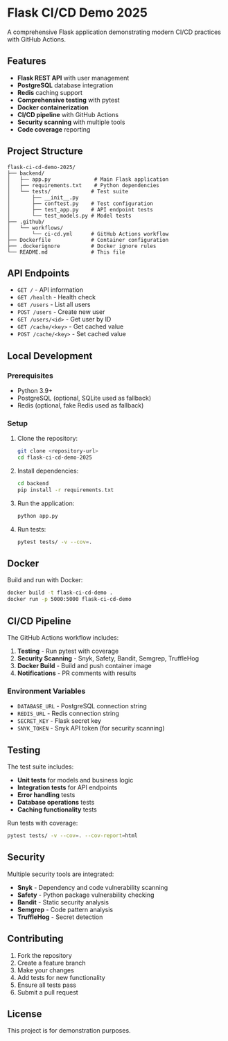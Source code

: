 # Flask CI/CD Demo 2025

A comprehensive Flask application demonstrating modern CI/CD practices with GitHub Actions.

## Features

- **Flask REST API** with user management
- **PostgreSQL** database integration
- **Redis** caching support
- **Comprehensive testing** with pytest
- **Docker containerization**
- **CI/CD pipeline** with GitHub Actions
- **Security scanning** with multiple tools
- **Code coverage** reporting

## Project Structure

```
flask-ci-cd-demo-2025/
├── backend/
│   ├── app.py              # Main Flask application
│   ├── requirements.txt    # Python dependencies
│   └── tests/             # Test suite
│       ├── __init__.py
│       ├── conftest.py    # Test configuration
│       ├── test_app.py    # API endpoint tests
│       └── test_models.py # Model tests
├── .github/
│   └── workflows/
│       └── ci-cd.yml      # GitHub Actions workflow
├── Dockerfile             # Container configuration
├── .dockerignore          # Docker ignore rules
└── README.md              # This file
```

## API Endpoints

- `GET /` - API information
- `GET /health` - Health check
- `GET /users` - List all users
- `POST /users` - Create new user
- `GET /users/<id>` - Get user by ID
- `GET /cache/<key>` - Get cached value
- `POST /cache/<key>` - Set cached value

## Local Development

### Prerequisites

- Python 3.9+
- PostgreSQL (optional, SQLite used as fallback)
- Redis (optional, fake Redis used as fallback)

### Setup

1. Clone the repository:
   ```bash
   git clone <repository-url>
   cd flask-ci-cd-demo-2025
   ```

2. Install dependencies:
   ```bash
   cd backend
   pip install -r requirements.txt
   ```

3. Run the application:
   ```bash
   python app.py
   ```

4. Run tests:
   ```bash
   pytest tests/ -v --cov=.
   ```

## Docker

Build and run with Docker:

```bash
docker build -t flask-ci-cd-demo .
docker run -p 5000:5000 flask-ci-cd-demo
```

## CI/CD Pipeline

The GitHub Actions workflow includes:

1. **Testing** - Run pytest with coverage
2. **Security Scanning** - Snyk, Safety, Bandit, Semgrep, TruffleHog
3. **Docker Build** - Build and push container image
4. **Notifications** - PR comments with results

### Environment Variables

- `DATABASE_URL` - PostgreSQL connection string
- `REDIS_URL` - Redis connection string
- `SECRET_KEY` - Flask secret key
- `SNYK_TOKEN` - Snyk API token (for security scanning)

## Testing

The test suite includes:

- **Unit tests** for models and business logic
- **Integration tests** for API endpoints
- **Error handling** tests
- **Database operations** tests
- **Caching functionality** tests

Run tests with coverage:

```bash
pytest tests/ -v --cov=. --cov-report=html
```

## Security

Multiple security tools are integrated:

- **Snyk** - Dependency and code vulnerability scanning
- **Safety** - Python package vulnerability checking
- **Bandit** - Static security analysis
- **Semgrep** - Code pattern analysis
- **TruffleHog** - Secret detection

## Contributing

1. Fork the repository
2. Create a feature branch
3. Make your changes
4. Add tests for new functionality
5. Ensure all tests pass
6. Submit a pull request

## License

This project is for demonstration purposes.
